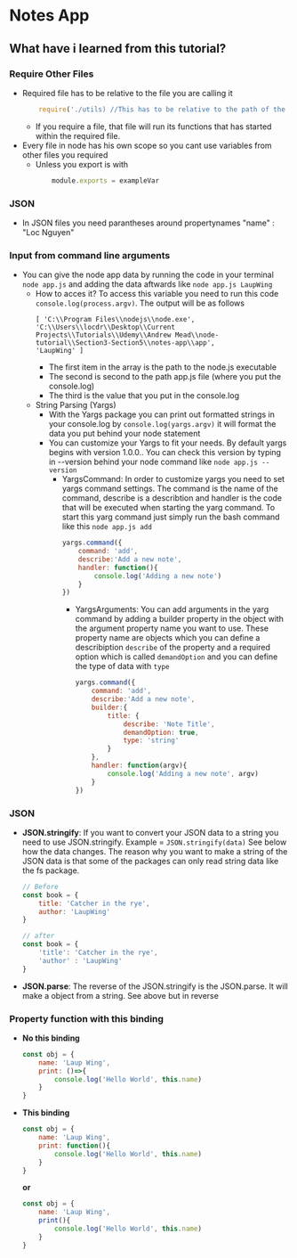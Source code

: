 # Notes App
## What have i learned from this tutorial?

### Require Other Files
*   Required file has to be relative to the file you are calling it
    ```js
        require('./utils) //This has to be relative to the path of the file your requiring it
    ```
    *   If you require a file, that file will run its functions that has started within the required file.
*   Every file in node has his own scope so you cant use variables from other files you required
    *   Unless you export is with
        ```js
            module.exports = exampleVar
        ```

### JSON
*   In JSON files you need parantheses around propertynames
    "name" : "Loc Nguyen"

### Input from command line arguments
*   You can give the node app data by running the code in your terminal `node app.js` and adding the data aftwards like `node app.js LaupWing`
    *   How to acces it? To access this variable you need to run this code `console.log(process.argv)`. The output will be as follows
    	```
        [ 'C:\\Program Files\\nodejs\\node.exe',
        'C:\\Users\\locdr\\Desktop\\Current Projects\\Tutorials\\Udemy\\Andrew Mead\\node-tutorial\\Section3-Section5\\notes-app\\app',
        'LaupWing' ]
        ```
        *   The first item in the array is the path to the node.js executable
        *   The second is second to the path app.js file (where you put the console.log)
        *   The third is the value that you put in the console.log
    *   String Parsing (Yargs)
        *   With the Yargs package you can print out formatted strings in your console.log by `console.log(yargs.argv)` it will format the data you put behind your node statement
        *   You can customize your Yargs to fit your needs. By default yargs begins with version 1.0.0.. You can check this version by typing in --version behind your node command like `node app.js --version`
            *   YargsCommand: In order to customize yargs you need to set yargs command settings. The command is the name of the command, describe is a describtion and handler is the code that will be executed when starting the yarg command. To start this yarg command just simply run the bash command like this `node app.js add`
                ```js
                yargs.command({
                    command: 'add',
                    describe:'Add a new note',
                    handler: function(){
                        console.log('Adding a new note')
                    }
                })
                ```
                *   YargsArguments: You can add arguments in the yarg command by adding a builder property in the object with the argument property name you want to use. These property name are objects which you can define a describiption `describe` of the property and a required option which is called `demandOption` and you can define the type of data with `type`
                    ```js
                    yargs.command({
                        command: 'add',
                        describe:'Add a new note',
                        builder:{
                            title: {
                                describe: 'Note Title',
                                demandOption: true,
                                type: 'string'
                            }
                        },
                        handler: function(argv){
                            console.log('Adding a new note', argv)
                        }
                    })
                    ```
### JSON
*   **JSON.stringify**: If you want to convert your JSON data to a string you need to use JSON.stringify. Example = `JSON.stringify(data)` See below how the data changes. The reason why you want to make a string of the JSON data is that some of the packages can only read string data like the fs package.
    ```js
    // Before
    const book = {
        title: 'Catcher in the rye',
        author: 'LaupWing'
    }
    ```
    ```js
    // after
    const book = {
        'title': 'Catcher in the rye',
        'author' : 'LaupWing'
    }
    ```
*   **JSON.parse**: The reverse of the JSON.stringify is the JSON.parse. It will make a object from a string. See above but in reverse

### Property function with this binding
*   **No this binding**
    ```js
    const obj = {
        name: 'Laup Wing',
        print: ()=>{
            console.log('Hello World', this.name)
        }
    }
    ```
*   **This binding**
    ```js
    const obj = {
        name: 'Laup Wing',
        print: function(){
            console.log('Hello World', this.name)
        }
    }
    ```
    **__or__**
    ```js
    const obj = {
        name: 'Laup Wing',
        print(){
            console.log('Hello World', this.name)
        }
    }
    ```
